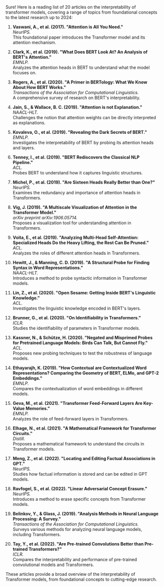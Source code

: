 Sure! Here is a reading list of 20 articles on the interpretability of transformer models, covering a range of topics from foundational concepts to the latest research up to 2024:

1. **Vaswani, A., et al. (2017). "Attention is All You Need."**  
   *NeurIPS.*  
   This foundational paper introduces the Transformer model and its attention mechanism.

2. **Clark, K., et al. (2019). "What Does BERT Look At? An Analysis of BERT's Attention."**  
   *EMNLP.*  
   Analyzes the attention heads in BERT to understand what the model focuses on.

3. **Rogers, A., et al. (2020). "A Primer in BERTology: What We Know About How BERT Works."**  
   *Transactions of the Association for Computational Linguistics.*  
   A comprehensive survey of research on BERT's interpretability.

4. **Jain, S., & Wallace, B. C. (2019). "Attention is not Explanation."**  
   *NAACL-HLT.*  
   Challenges the notion that attention weights can be directly interpreted as explanations.

5. **Kovaleva, O., et al. (2019). "Revealing the Dark Secrets of BERT."**  
   *EMNLP.*  
   Investigates the interpretability of BERT by probing its attention heads and layers.

6. **Tenney, I., et al. (2019). "BERT Rediscovers the Classical NLP Pipeline."**  
   *ACL.*  
   Probes BERT to understand how it captures linguistic structures.

7. **Michel, P., et al. (2019). "Are Sixteen Heads Really Better than One?"**  
   *NeurIPS.*  
   Examines the redundancy and importance of attention heads in Transformers.

8. **Vig, J. (2019). "A Multiscale Visualization of Attention in the Transformer Model."**  
   *arXiv preprint arXiv:1906.05714.*  
   Proposes a visualization tool for understanding attention in Transformers.

9. **Voita, E., et al. (2019). "Analyzing Multi-Head Self-Attention: Specialized Heads Do the Heavy Lifting, the Rest Can Be Pruned."**  
   *ACL.*  
   Analyzes the roles of different attention heads in Transformers.

10. **Hewitt, J., & Manning, C. D. (2019). "A Structural Probe for Finding Syntax in Word Representations."**  
   *NAACL-HLT.*  
   Introduces a method to probe syntactic information in Transformer models.

11. **Lin, Z., et al. (2020). "Open Sesame: Getting Inside BERT's Linguistic Knowledge."**  
   *ACL.*  
   Investigates the linguistic knowledge encoded in BERT's layers.

12. **Brunner, G., et al. (2020). "On Identifiability in Transformers."**  
   *ICLR.*  
   Studies the identifiability of parameters in Transformer models.

13. **Kassner, N., & Schütze, H. (2020). "Negated and Misprimed Probes for Pretrained Language Models: Birds Can Talk, But Cannot Fly."**  
   *ACL.*  
   Proposes new probing techniques to test the robustness of language models.

14. **Ethayarajh, K. (2019). "How Contextual are Contextualized Word Representations? Comparing the Geometry of BERT, ELMo, and GPT-2 Embeddings."**  
   *EMNLP.*  
   Compares the contextualization of word embeddings in different models.

15. **Geva, M., et al. (2021). "Transformer Feed-Forward Layers Are Key-Value Memories."**  
   *EMNLP.*  
   Analyzes the role of feed-forward layers in Transformers.

16. **Elhage, N., et al. (2021). "A Mathematical Framework for Transformer Circuits."**  
   *Distill.*  
   Proposes a mathematical framework to understand the circuits in Transformer models.

17. **Meng, Z., et al. (2022). "Locating and Editing Factual Associations in GPT."**  
   *NeurIPS.*  
   Studies how factual information is stored and can be edited in GPT models.

18. **Ravfogel, S., et al. (2022). "Linear Adversarial Concept Erasure."**  
   *NeurIPS.*  
   Introduces a method to erase specific concepts from Transformer models.

19. **Belinkov, Y., & Glass, J. (2019). "Analysis Methods in Neural Language Processing: A Survey."**  
   *Transactions of the Association for Computational Linguistics.*  
   Surveys various methods for analyzing neural language models, including Transformers.

20. **Tay, Y., et al. (2022). "Are Pre-trained Convolutions Better than Pre-trained Transformers?"**  
   *ICLR.*  
   Compares the interpretability and performance of pre-trained convolutional models and Transformers.

These articles provide a broad overview of the interpretability of Transformer models, from foundational concepts to cutting-edge research.